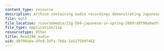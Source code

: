 ```yaml
---
content_type: resource
description: Archive containing audio recordings demonstrating Japanese pronunciation.
file: null
file_location: /coursemedia/21g-504-japanese-iv-spring-2009/d0f90a8edfed2dfa7b8a1a517599f462_Read19A_audio.zip
file_type: application/zip
resourcetype: Other
title: Read19A_audio
uid: d0f90a8e-dfed-2dfa-7b8a-1a517599f462
---
```

